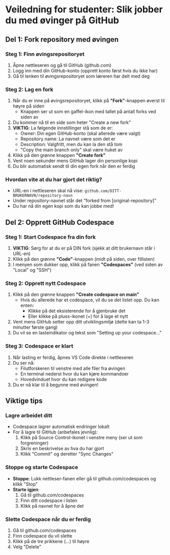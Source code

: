 # Veiledning for studenter: Slik jobber du med øvinger på GitHub

## Del 1: Fork repository med øvingen

### Steg 1: Finn øvingsrepositoryet
1. Åpne nettleseren og gå til GitHub (github.com)
2. Logg inn med din GitHub-konto (opprett konto først hvis du ikke har)
3. Gå til lenken til øvingsrepositoryet som læreren har delt med deg

### Steg 2: Lag en fork
1. Når du er inne på øvingsrepositoryet, klikk på **"Fork"**-knappen øverst til høyre på siden
   - Knappen ser ut som en gaffel-ikon med tallet på antall forks ved siden av
2. Du kommer nå til en side som heter "Create a new fork"
3. **VIKTIG**: La følgende innstillinger stå som de er:
   - Owner: Din egen GitHub-konto (skal allerede være valgt)
   - Repository name: La navnet være som det er
   - Description: Valgfritt, men du kan la den stå tom
   - "Copy the main branch only" skal være huket av
4. Klikk på den grønne knappen **"Create fork"**
5. Vent noen sekunder mens GitHub lager din personlige kopi
6. Du blir automatisk sendt til din egen fork når den er ferdig

### Hvordan vite at du har gjort det riktig?
- URL-en i nettleseren skal nå vise: `github.com/DITT-BRUKERNAVN/repository-navn`
- Under repository-navnet står det "forked from [original-repository]"
- Du har nå din egen kopi som du kan jobbe med!

## Del 2: Opprett GitHub Codespace

### Steg 1: Start Codespace fra din fork
1. **VIKTIG**: Sørg for at du er på DIN fork (sjekk at ditt brukernavn står i URL-en)
2. Klikk på den grønne **"Code"**-knappen (midt på siden, over fillisten)
3. I menyen som dukker opp, klikk på fanen **"Codespaces"** (ved siden av "Local" og "SSH")

### Steg 2: Opprett nytt Codespace
1. Klikk på den grønne knappen **"Create codespace on main"**
   - Hvis du allerede har et codespace, vil du se det listet opp. Du kan enten:
     - Klikke på det eksisterende for å gjenbruke det
     - Eller klikke på pluss-ikonet (+) for å lage et nytt
2. Vent mens GitHub setter opp ditt utviklingsmiljø (dette kan ta 1-3 minutter første gang)
3. Du vil se en lasteindikator og tekst som "Setting up your codespace..."

### Steg 3: Codespace er klart
1. Når lasting er ferdig, åpnes VS Code direkte i nettleseren
2. Du ser nå:
   - Filutforskeren til venstre med alle filer fra øvingen
   - En terminal nederst hvor du kan kjøre kommandoer
   - Hovedvinduet hvor du kan redigere kode
3. Du er nå klar til å begynne med øvingen!

## Viktige tips

### Lagre arbeidet ditt
- Codespace lagrer automatisk endringer lokalt
- For å lagre til GitHub (anbefales jevnlig):
  1. Klikk på Source Control-ikonet i venstre meny (ser ut som forgreninger)
  2. Skriv en beskrivelse av hva du har gjort
  3. Klikk "Commit" og deretter "Sync Changes"

### Stoppe og starte Codespace
- **Stoppe**: Lukk nettleser-fanen eller gå til github.com/codespaces og klikk "Stop"
- **Starte igjen**: 
  1. Gå til github.com/codespaces
  2. Finn ditt codespace i listen
  3. Klikk på navnet for å åpne det

### Slette Codespace når du er ferdig
1. Gå til github.com/codespaces
2. Finn codespace du vil slette
3. Klikk på de tre prikkene (...) til høyre
4. Velg "Delete"

